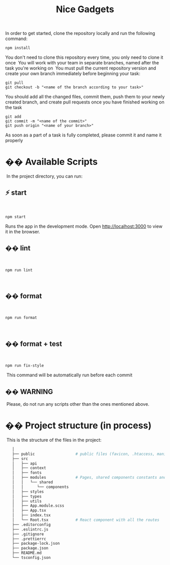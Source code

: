 <h1 align="center">Nice Gadgets</h1>

<br />

In order to get started, clone the repository locally and run the following command:

```
npm install
```

You don't need to clone this repository every time, you only need to clone it once
​
You will work with your team in separate branches, named after the task you're working on
​
You must pull the current repository version and create your own branch immediately before beginning your task:

```
git pull
git checkout -b "<name of the branch according to your task>"
```

You should add all the changed files, commit them, push them to your newly created branch, and create pull requests once you have finished working on the task
​

```
git add
git commit -m "<name of the commit>"
git push origin "<name of your branch>"
```

As soon as a part of a task is fully completed, please commit it and name it properly

# �� Available Scripts

​
In the project directory, you can run:
​
<br />

## ⚡️ start

​

```
npm start
```

Runs the app in the development mode.
Open [http://localhost:3000](http://localhost:3000) to view it in the browser.
​
<br />

## �� lint

​

```
npm run lint
```

​
<br />

## �� format

​

```
npm run format
```

​
<br />

## �� format + test

​

```
npm run fix-style
```

​
This command will be automatically run before each commit
​
<br />

## �� WARNING

​
Please, do not run any scripts other than the ones mentioned above.
​
<br />

# �� Project structure (in process)

​
This is the structure of the files in the project:
​

```sh
   │
   ├── public                  # public files (favicon, .htaccess, manifest, ...)
   ├── src
   │   ├── api
   │   ├── context
   │   ├── fonts
   │   ├── modules             # Pages, shared components constants and other resources
   │   │   └── shared
   │   │      └── components
   │   ├── styles
   │   ├── types
   │   ├── utils
   │   ├── App.module.scss
   │   ├── App.tsx
   │   ├── index.tsx
   │   └── Root.tsx            # React component with all the routes
   ├── .editorconfig
   ├── .eslintrc.js
   ├── .gitignore
   ├── .prettierrc
   ├── package-lock.json
   ├── package.json
   ├── README.md
   └── tsconfig.json
```

